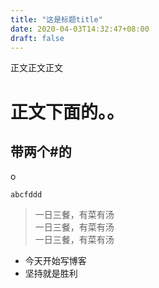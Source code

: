 ```yaml
---
title: "这是标题title"
date: 2020-04-03T14:32:47+08:00
draft: false
---
```


正文正文正文
# 正文下面的。。
## 带两个#的

o
```
abcfddd
```
> 一日三餐，有菜有汤   
> 一日三餐，有菜有汤  
> 一日三餐，有菜有汤  

- 今天开始写博客  
- 坚持就是胜利

